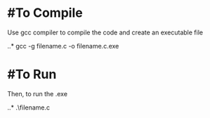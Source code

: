 #To Compile
===========

Use gcc compiler to compile the code and create an executable file

..* gcc -g filename.c -o filename.c.exe

#To Run
=======

Then, to run the .exe

..* .\filename.c